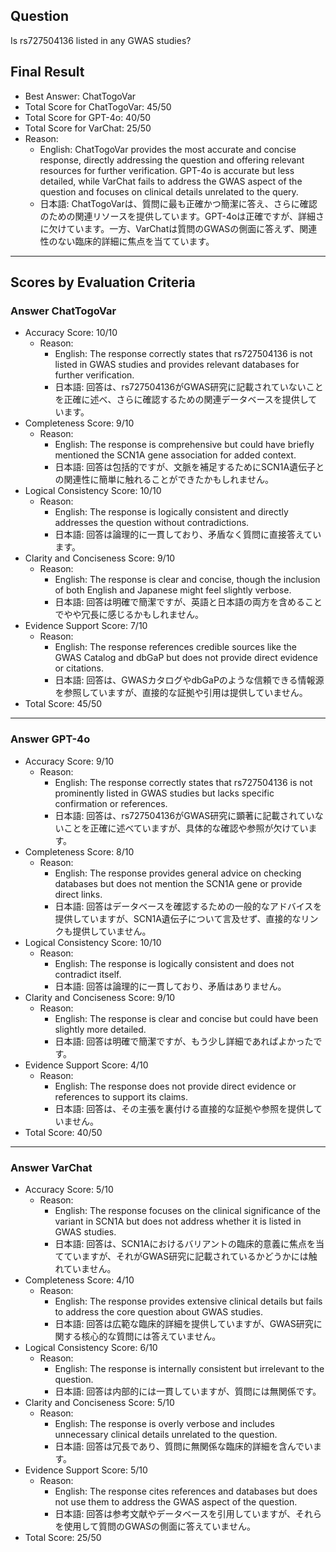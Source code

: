 ## Question

Is rs727504136 listed in any GWAS studies?

## Final Result

- Best Answer: ChatTogoVar
- Total Score for ChatTogoVar: 45/50
- Total Score for GPT-4o: 40/50
- Total Score for VarChat: 25/50
- Reason:
  - English: ChatTogoVar provides the most accurate and concise response, directly addressing the question and offering relevant resources for further verification. GPT-4o is accurate but less detailed, while VarChat fails to address the GWAS aspect of the question and focuses on clinical details unrelated to the query.
  - 日本語: ChatTogoVarは、質問に最も正確かつ簡潔に答え、さらに確認のための関連リソースを提供しています。GPT-4oは正確ですが、詳細さに欠けています。一方、VarChatは質問のGWASの側面に答えず、関連性のない臨床的詳細に焦点を当てています。

---

## Scores by Evaluation Criteria

### Answer ChatTogoVar
- Accuracy Score: 10/10
  - Reason: 
    - English: The response correctly states that rs727504136 is not listed in GWAS studies and provides relevant databases for further verification.
    - 日本語: 回答は、rs727504136がGWAS研究に記載されていないことを正確に述べ、さらに確認するための関連データベースを提供しています。
- Completeness Score: 9/10
  - Reason: 
    - English: The response is comprehensive but could have briefly mentioned the SCN1A gene association for added context.
    - 日本語: 回答は包括的ですが、文脈を補足するためにSCN1A遺伝子との関連性に簡単に触れることができたかもしれません。
- Logical Consistency Score: 10/10
  - Reason: 
    - English: The response is logically consistent and directly addresses the question without contradictions.
    - 日本語: 回答は論理的に一貫しており、矛盾なく質問に直接答えています。
- Clarity and Conciseness Score: 9/10
  - Reason: 
    - English: The response is clear and concise, though the inclusion of both English and Japanese might feel slightly verbose.
    - 日本語: 回答は明確で簡潔ですが、英語と日本語の両方を含めることでやや冗長に感じるかもしれません。
- Evidence Support Score: 7/10
  - Reason: 
    - English: The response references credible sources like the GWAS Catalog and dbGaP but does not provide direct evidence or citations.
    - 日本語: 回答は、GWASカタログやdbGaPのような信頼できる情報源を参照していますが、直接的な証拠や引用は提供していません。
- Total Score: 45/50

---

### Answer GPT-4o
- Accuracy Score: 9/10
  - Reason: 
    - English: The response correctly states that rs727504136 is not prominently listed in GWAS studies but lacks specific confirmation or references.
    - 日本語: 回答は、rs727504136がGWAS研究に顕著に記載されていないことを正確に述べていますが、具体的な確認や参照が欠けています。
- Completeness Score: 8/10
  - Reason: 
    - English: The response provides general advice on checking databases but does not mention the SCN1A gene or provide direct links.
    - 日本語: 回答はデータベースを確認するための一般的なアドバイスを提供していますが、SCN1A遺伝子について言及せず、直接的なリンクも提供していません。
- Logical Consistency Score: 10/10
  - Reason: 
    - English: The response is logically consistent and does not contradict itself.
    - 日本語: 回答は論理的に一貫しており、矛盾はありません。
- Clarity and Conciseness Score: 9/10
  - Reason: 
    - English: The response is clear and concise but could have been slightly more detailed.
    - 日本語: 回答は明確で簡潔ですが、もう少し詳細であればよかったです。
- Evidence Support Score: 4/10
  - Reason: 
    - English: The response does not provide direct evidence or references to support its claims.
    - 日本語: 回答は、その主張を裏付ける直接的な証拠や参照を提供していません。
- Total Score: 40/50

---

### Answer VarChat
- Accuracy Score: 5/10
  - Reason: 
    - English: The response focuses on the clinical significance of the variant in SCN1A but does not address whether it is listed in GWAS studies.
    - 日本語: 回答は、SCN1Aにおけるバリアントの臨床的意義に焦点を当てていますが、それがGWAS研究に記載されているかどうかには触れていません。
- Completeness Score: 4/10
  - Reason: 
    - English: The response provides extensive clinical details but fails to address the core question about GWAS studies.
    - 日本語: 回答は広範な臨床的詳細を提供していますが、GWAS研究に関する核心的な質問には答えていません。
- Logical Consistency Score: 6/10
  - Reason: 
    - English: The response is internally consistent but irrelevant to the question.
    - 日本語: 回答は内部的には一貫していますが、質問には無関係です。
- Clarity and Conciseness Score: 5/10
  - Reason: 
    - English: The response is overly verbose and includes unnecessary clinical details unrelated to the question.
    - 日本語: 回答は冗長であり、質問に無関係な臨床的詳細を含んでいます。
- Evidence Support Score: 5/10
  - Reason: 
    - English: The response cites references and databases but does not use them to address the GWAS aspect of the question.
    - 日本語: 回答は参考文献やデータベースを引用していますが、それらを使用して質問のGWASの側面に答えていません。
- Total Score: 25/50